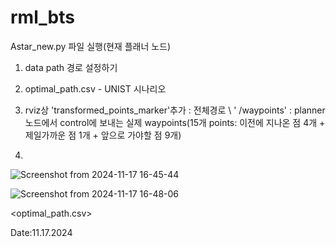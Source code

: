 # rml_bts
Astar_new.py 파일 실행(현재 플래너 노드)
1.  data path 경로 설정하기
2.  optimal_path.csv - UNIST 시나리오
3.  rviz상 'transformed_points_marker'추가 : 전체경로 \ ' /waypoints' : planner 노드에서 control에 보내는 실제 waypoints(15개 points: 이전에 지나온 점 4개 + 제일가까운 점 1개 + 앞으로 가야할 점 9개)

5.

![Screenshot from 2024-11-17 16-45-44](https://github.com/user-attachments/assets/895cb957-da6d-42a3-9f7e-baf9be633765)



![Screenshot from 2024-11-17 16-48-06](https://github.com/user-attachments/assets/f3be32da-5775-4b5c-936a-02569d0ae527)

<optimal_path.csv>

Date:11.17.2024 


